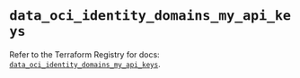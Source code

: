 # `data_oci_identity_domains_my_api_keys`

Refer to the Terraform Registry for docs: [`data_oci_identity_domains_my_api_keys`](https://registry.terraform.io/providers/hashicorp/oci/7.19.0/docs/data-sources/identity_domains_my_api_keys).

